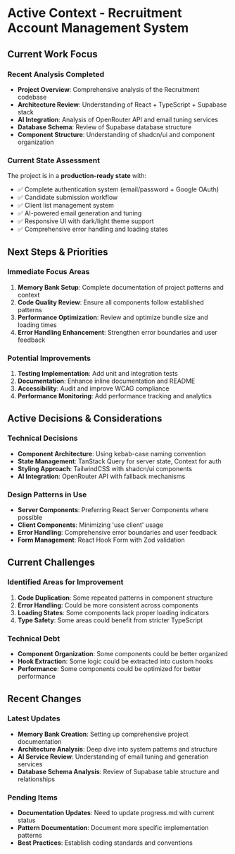 # Active Context - Recruitment Account Management System

## Current Work Focus

### Recent Analysis Completed
- **Project Overview**: Comprehensive analysis of the Recruitment codebase
- **Architecture Review**: Understanding of React + TypeScript + Supabase stack
- **AI Integration**: Analysis of OpenRouter API and email tuning services
- **Database Schema**: Review of Supabase database structure
- **Component Structure**: Understanding of shadcn/ui and component organization

### Current State Assessment
The project is in a **production-ready state** with:
- ✅ Complete authentication system (email/password + Google OAuth)
- ✅ Candidate submission workflow
- ✅ Client list management system
- ✅ AI-powered email generation and tuning
- ✅ Responsive UI with dark/light theme support
- ✅ Comprehensive error handling and loading states

## Next Steps & Priorities

### Immediate Focus Areas
1. **Memory Bank Setup**: Complete documentation of project patterns and context
2. **Code Quality Review**: Ensure all components follow established patterns
3. **Performance Optimization**: Review and optimize bundle size and loading times
4. **Error Handling Enhancement**: Strengthen error boundaries and user feedback

### Potential Improvements
1. **Testing Implementation**: Add unit and integration tests
2. **Documentation**: Enhance inline documentation and README
3. **Accessibility**: Audit and improve WCAG compliance
4. **Performance Monitoring**: Add performance tracking and analytics

## Active Decisions & Considerations

### Technical Decisions
- **Component Architecture**: Using kebab-case naming convention
- **State Management**: TanStack Query for server state, Context for auth
- **Styling Approach**: TailwindCSS with shadcn/ui components
- **AI Integration**: OpenRouter API with fallback mechanisms

### Design Patterns in Use
- **Server Components**: Preferring React Server Components where possible
- **Client Components**: Minimizing 'use client' usage
- **Error Handling**: Comprehensive error boundaries and user feedback
- **Form Management**: React Hook Form with Zod validation

## Current Challenges

### Identified Areas for Improvement
1. **Code Duplication**: Some repeated patterns in component structure
2. **Error Handling**: Could be more consistent across components
3. **Loading States**: Some components lack proper loading indicators
4. **Type Safety**: Some areas could benefit from stricter TypeScript

### Technical Debt
- **Component Organization**: Some components could be better organized
- **Hook Extraction**: Some logic could be extracted into custom hooks
- **Performance**: Some components could be optimized for better performance

## Recent Changes

### Latest Updates
- **Memory Bank Creation**: Setting up comprehensive project documentation
- **Architecture Analysis**: Deep dive into system patterns and structure
- **AI Service Review**: Understanding of email tuning and generation services
- **Database Schema Analysis**: Review of Supabase table structure and relationships

### Pending Items
- **Documentation Updates**: Need to update progress.md with current status
- **Pattern Documentation**: Document more specific implementation patterns
- **Best Practices**: Establish coding standards and conventions
